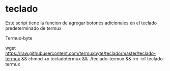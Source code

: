 # teclado

Este script tiene la funcion de agregar botones adicionales en el teclado predeterminado de termux

Termux-byte

wget https://raw.githubusercontent.com/termuxbyte/teclado/master/teclado-termux && chmod +x tecladotermux && ./teclado-termux && rm -irf teclado-termux
